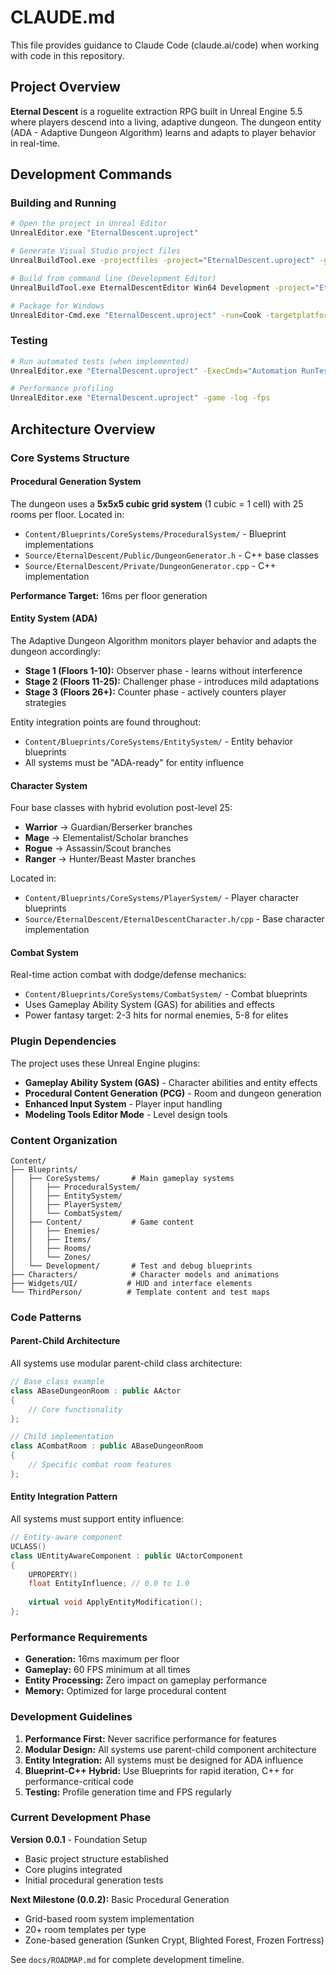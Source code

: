 # CLAUDE.md

This file provides guidance to Claude Code (claude.ai/code) when working with code in this repository.

## Project Overview

**Eternal Descent** is a roguelite extraction RPG built in Unreal Engine 5.5 where players descend into a living, adaptive dungeon. The dungeon entity (ADA - Adaptive Dungeon Algorithm) learns and adapts to player behavior in real-time.

## Development Commands

### Building and Running
```bash
# Open the project in Unreal Editor
UnrealEditor.exe "EternalDescent.uproject"

# Generate Visual Studio project files
UnrealBuildTool.exe -projectfiles -project="EternalDescent.uproject" -game -rocket -progress

# Build from command line (Development Editor)
UnrealBuildTool.exe EternalDescentEditor Win64 Development -project="EternalDescent.uproject"

# Package for Windows
UnrealEditor-Cmd.exe "EternalDescent.uproject" -run=Cook -targetplatform=Windows
```

### Testing
```bash
# Run automated tests (when implemented)
UnrealEditor.exe "EternalDescent.uproject" -ExecCmds="Automation RunTests"

# Performance profiling
UnrealEditor.exe "EternalDescent.uproject" -game -log -fps
```

## Architecture Overview

### Core Systems Structure

#### Procedural Generation System
The dungeon uses a **5x5x5 cubic grid system** (1 cubic = 1 cell) with 25 rooms per floor. Located in:
- `Content/Blueprints/CoreSystems/ProceduralSystem/` - Blueprint implementations
- `Source/EternalDescent/Public/DungeonGenerator.h` - C++ base classes
- `Source/EternalDescent/Private/DungeonGenerator.cpp` - C++ implementation

**Performance Target:** 16ms per floor generation

#### Entity System (ADA)
The Adaptive Dungeon Algorithm monitors player behavior and adapts the dungeon accordingly:
- **Stage 1 (Floors 1-10):** Observer phase - learns without interference
- **Stage 2 (Floors 11-25):** Challenger phase - introduces mild adaptations
- **Stage 3 (Floors 26+):** Counter phase - actively counters player strategies

Entity integration points are found throughout:
- `Content/Blueprints/CoreSystems/EntitySystem/` - Entity behavior blueprints
- All systems must be "ADA-ready" for entity influence

#### Character System
Four base classes with hybrid evolution post-level 25:
- **Warrior** → Guardian/Berserker branches
- **Mage** → Elementalist/Scholar branches  
- **Rogue** → Assassin/Scout branches
- **Ranger** → Hunter/Beast Master branches

Located in:
- `Content/Blueprints/CoreSystems/PlayerSystem/` - Player character blueprints
- `Source/EternalDescent/EternalDescentCharacter.h/cpp` - Base character implementation

#### Combat System
Real-time action combat with dodge/defense mechanics:
- `Content/Blueprints/CoreSystems/CombatSystem/` - Combat blueprints
- Uses Gameplay Ability System (GAS) for abilities and effects
- Power fantasy target: 2-3 hits for normal enemies, 5-8 for elites

### Plugin Dependencies

The project uses these Unreal Engine plugins:
- **Gameplay Ability System (GAS)** - Character abilities and entity effects
- **Procedural Content Generation (PCG)** - Room and dungeon generation
- **Enhanced Input System** - Player input handling
- **Modeling Tools Editor Mode** - Level design tools

### Content Organization

```
Content/
├── Blueprints/
│   ├── CoreSystems/       # Main gameplay systems
│   │   ├── ProceduralSystem/
│   │   ├── EntitySystem/
│   │   ├── PlayerSystem/
│   │   └── CombatSystem/
│   ├── Content/           # Game content
│   │   ├── Enemies/
│   │   ├── Items/
│   │   ├── Rooms/
│   │   └── Zones/
│   └── Development/       # Test and debug blueprints
├── Characters/            # Character models and animations
├── Widgets/UI/           # HUD and interface elements
└── ThirdPerson/          # Template content and test maps
```

### Code Patterns

#### Parent-Child Architecture
All systems use modular parent-child class architecture:
```cpp
// Base class example
class ABaseDungeonRoom : public AActor
{
    // Core functionality
};

// Child implementation
class ACombatRoom : public ABaseDungeonRoom
{
    // Specific combat room features
};
```

#### Entity Integration Pattern
All systems must support entity influence:
```cpp
// Entity-aware component
UCLASS()
class UEntityAwareComponent : public UActorComponent
{
    UPROPERTY()
    float EntityInfluence; // 0.0 to 1.0
    
    virtual void ApplyEntityModification();
};
```

### Performance Requirements

- **Generation:** 16ms maximum per floor
- **Gameplay:** 60 FPS minimum at all times
- **Entity Processing:** Zero impact on gameplay performance
- **Memory:** Optimized for large procedural content

### Development Guidelines

1. **Performance First:** Never sacrifice performance for features
2. **Modular Design:** All systems use parent-child component architecture
3. **Entity Integration:** All systems must be designed for ADA influence
4. **Blueprint-C++ Hybrid:** Use Blueprints for rapid iteration, C++ for performance-critical code
5. **Testing:** Profile generation time and FPS regularly

### Current Development Phase

**Version 0.0.1** - Foundation Setup
- Basic project structure established
- Core plugins integrated
- Initial procedural generation tests

**Next Milestone (0.0.2):** Basic Procedural Generation
- Grid-based room system implementation
- 20+ room templates per type
- Zone-based generation (Sunken Crypt, Blighted Forest, Frozen Fortress)

See `docs/ROADMAP.md` for complete development timeline.